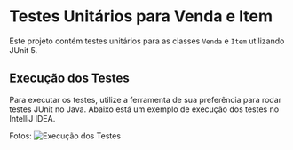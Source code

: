 # Testes Unitários para Venda e Item

Este projeto contém testes unitários para as classes `Venda` e `Item` utilizando JUnit 5.

## Execução dos Testes

Para executar os testes, utilize a ferramenta de sua preferência para rodar testes JUnit no Java. Abaixo está um exemplo de execução dos testes no IntelliJ IDEA.

Fotos: 
![Execução dos Testes](caminho/para/screenshot.png)
